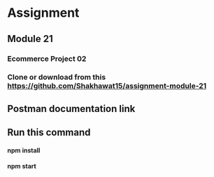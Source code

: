 # Assignment
## Module 21
### Ecommerce Project 02

### Clone or download from this https://github.com/Shakhawat15/assignment-module-21
## Postman documentation link  
## Run this command
#### npm install
#### npm start
